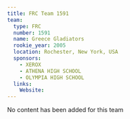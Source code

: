 ```yaml
---
title: FRC Team 1591
team:
  type: FRC
  number: 1591
  name: Greece Gladiators
  rookie_year: 2005
  location: Rochester, New York, USA
  sponsors:
    - XEROX
    - ATHENA HIGH SCHOOL
    - OLYMPIA HIGH SCHOOL
  links:
    Website: 
---
```

No content has been added for this team